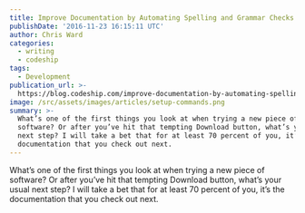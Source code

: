```yaml
---
title: Improve Documentation by Automating Spelling and Grammar Checks
publishDate: '2016-11-23 16:15:11 UTC'
author: Chris Ward
categories:
  - writing
  - codeship
tags:
  - Development
publication_url: >-
  https://blog.codeship.com/improve-documentation-by-automating-spelling-and-grammar-checks/
image: /src/assets/images/articles/setup-commands.png
summary: >-
  What’s one of the first things you look at when trying a new piece of
  software? Or after you’ve hit that tempting Download button, what’s your usual
  next step? I will take a bet that for at least 70 percent of you, it’s the
  documentation that you check out next.
---
```

What’s one of the first things you look at when trying a new piece of software? Or after you’ve hit that tempting Download button, what’s your usual next step? I will take a bet that for at least 70 percent of you, it’s the documentation that you check out next.

